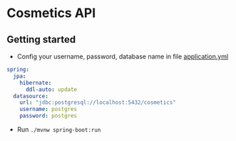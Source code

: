 # Cosmetics API

## Getting started

- Config your username, password, database name 
  in file [application.yml](./src/main/resources/application.yml)

```yaml
spring:
  jpa:
    hibernate:
      ddl-auto: update
  datasource:
    url: "jdbc:postgresql://localhost:5432/cosmetics"
    username: postgres
    password: postgres

```

- Run `./mvnw spring-boot:run`